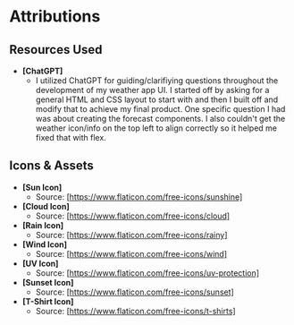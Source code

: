 # Attributions

## Resources Used

- **[ChatGPT]** 
  - I utilized ChatGPT for guiding/clarifiying questions throughout the development of my weather app UI. I started off by asking for a general HTML and CSS layout to start with and then I built off and modify that to achieve my final product. One specific question I had was about creating the forecast components. I also couldn't get the weather icon/info on the top left to align correctly so it helped me fixed that with flex.

## Icons & Assets

- **[Sun Icon]**
  - Source: [https://www.flaticon.com/free-icons/sunshine]
- **[Cloud Icon]**
  - Source: [https://www.flaticon.com/free-icons/cloud]
- **[Rain Icon]**
  - Source: [https://www.flaticon.com/free-icons/rainy]
- **[Wind Icon]**
  - Source: [https://www.flaticon.com/free-icons/wind]
- **[UV Icon]**
  - Source: [https://www.flaticon.com/free-icons/uv-protection]
- **[Sunset Icon]**
  - Source: [https://www.flaticon.com/free-icons/sunset]
- **[T-Shirt Icon]**
  - Source: [https://www.flaticon.com/free-icons/t-shirts]